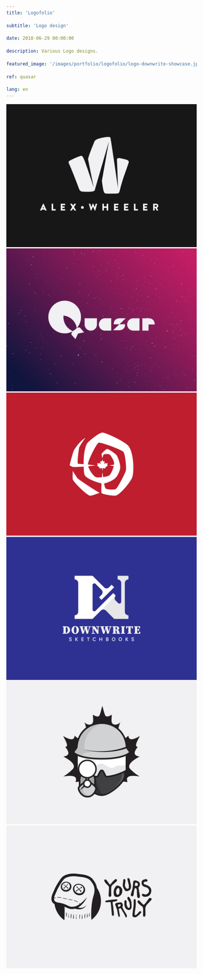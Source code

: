 ```yaml
---
title: 'Logofolio'

subtitle: 'Logo design'

date: 2018-06-29 00:00:00

description: Various Logo designs.

featured_image: '/images/portfolio/logofolio/logo-downwrite-showcase.jpg'

ref: quasar

lang: en
---
```


<div class="gallery" data-columns="2">
	<img src="/images/portfolio/logofolio/logofolio-06.jpg" alt="Alex Wheeler - Graphic & Web Design Logo">
	<img src="/images/portfolio/logofolio/logofolio-01.jpg" alt="Quasar Space Logo">
	<img src="/images/portfolio/logofolio/logofolio-03.jpg" alt="RCMP Logo">
	<img src="/images/portfolio/logofolio/logofolio-04.jpg" alt="Downwrite Skethbooks Logo">
	<img src="/images/portfolio/logofolio/logofolio-05.jpg" alt="RCMP Logo Sniper">
	<img src="/images/portfolio/logofolio/logofolio-02.jpg" alt="Yours Truly Logo">
</div>
